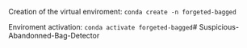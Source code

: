 
Creation of the virtual enviroment:
`conda create -n forgeted-bagged`

Enviroment activation:
`conda activate forgeted-bagged`# Suspicious-Abandonned-Bag-Detector
